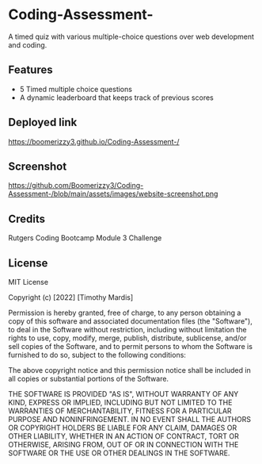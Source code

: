 # Coding-Assessment-
A timed quiz with various multiple-choice questions over web development and coding.

## Features

- 5 Timed multiple choice questions
- A dynamic leaderboard that keeps track of previous scores

## Deployed link

https://boomerizzy3.github.io/Coding-Assessment-/

## Screenshot

https://github.com/Boomerizzy3/Coding-Assessment-/blob/main/assets/images/website-screenshot.png

## Credits

Rutgers Coding Bootcamp Module 3 Challenge

## License

MIT License

Copyright (c) [2022] [Timothy Mardis]

Permission is hereby granted, free of charge, to any person obtaining a copy
of this software and associated documentation files (the "Software"), to deal
in the Software without restriction, including without limitation the rights
to use, copy, modify, merge, publish, distribute, sublicense, and/or sell
copies of the Software, and to permit persons to whom the Software is
furnished to do so, subject to the following conditions:

The above copyright notice and this permission notice shall be included in all
copies or substantial portions of the Software.

THE SOFTWARE IS PROVIDED "AS IS", WITHOUT WARRANTY OF ANY KIND, EXPRESS OR
IMPLIED, INCLUDING BUT NOT LIMITED TO THE WARRANTIES OF MERCHANTABILITY,
FITNESS FOR A PARTICULAR PURPOSE AND NONINFRINGEMENT. IN NO EVENT SHALL THE
AUTHORS OR COPYRIGHT HOLDERS BE LIABLE FOR ANY CLAIM, DAMAGES OR OTHER
LIABILITY, WHETHER IN AN ACTION OF CONTRACT, TORT OR OTHERWISE, ARISING FROM,
OUT OF OR IN CONNECTION WITH THE SOFTWARE OR THE USE OR OTHER DEALINGS IN THE
SOFTWARE.
